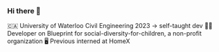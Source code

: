 ### Hi there 👋

<!--
**brandonwong368/brandonwong368** is a ✨ _special_ ✨ repository because its `README.md` (this file) appears on your GitHub profile.

Here are some ideas to get you started:

- 🔭 I’m currently working on ...
- 🌱 I’m currently learning ...
- 👯 I’m looking to collaborate on ...
- 🤔 I’m looking for help with ...
- 💬 Ask me about ...
- 📫 How to reach me: ...
- 😄 Pronouns: ...
- ⚡ Fun fact: ...
-->
🇨🇦 University of Waterloo Civil Engineering 2023 -> self-taught dev
👨‍💻 Developer on Blueprint for social-diversity-for-children, a non-profit organization
🖥 Previous interned at HomeX

